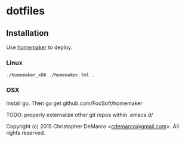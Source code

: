 # dotfiles

## Installation
Use [homemaker](http://foosoft.net/projects/homemaker/) to deploy.
### Linux
    ./homemaker_x86 ./homemaker.tml .
### OSX 
Install go. Then
    go get github.com/FooSoft/homemaker
	
	

TODO: properly externalize other git repos within .emacs.d/

Copyright (c) 2015 Christopher DeMarco <<cdemarco@gmail.com>>. All rights reserved.

